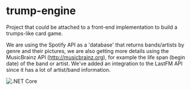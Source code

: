 # trump-engine

Project that could be attached to a front-end implementation to build a trumps-like card game.

We are using the Spotify API as a 'database' that returns bands/artists by genre and their pictures, we are also getting more details using the MusicBrainz API (http://musicbrainz.org), for example the life span (begin date) of the band or artist. We've added an integration to the LastFM API since it has a lot of artist/band information.

![.NET Core](https://github.com/thiagosanches/trump-engine/workflows/.NET%20Core/badge.svg)
